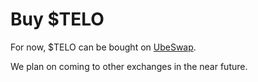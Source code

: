 # Buy $TELO

For now, $TELO can be bought on [UbeSwap](https://app.ubeswap.org/#/swap).

We plan on coming to other exchanges in the near future.
